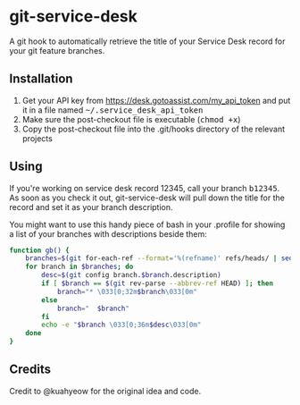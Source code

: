# git-service-desk

A git hook to automatically retrieve the title of your Service Desk record for your git feature branches.

## Installation

1. Get your API key from https://desk.gotoassist.com/my_api_token and put it in a file named
   <tt>~/.service_desk_api_token</tt>
2. Make sure the post-checkout file is executable (<tt>chmod +x</tt>)
3. Copy the post-checkout file into the .git/hooks directory of the relevant projects

## Using

If you're working on service desk record 12345, call your branch <tt>b12345</tt>.  As soon as you check it out, git-service-desk will pull down the title for the record and set it as your branch description.

You might want to use this handy piece of bash in your .profile for showing a list of your branches with descriptions beside them:

```bash
function gb() {
    branches=$(git for-each-ref --format='%(refname)' refs/heads/ | sed 's|refs/heads/||')
    for branch in $branches; do
        desc=$(git config branch.$branch.description)
        if [ $branch == $(git rev-parse --abbrev-ref HEAD) ]; then
            branch="* \033[0;32m$branch\033[0m"
        else
            branch="  $branch"
        fi
        echo -e "$branch \033[0;36m$desc\033[0m"
    done
}
```

## Credits

Credit to @kuahyeow for the original idea and code.
